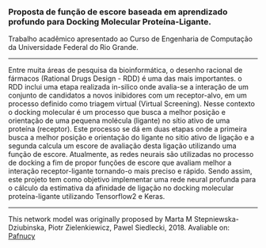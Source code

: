 ### Proposta de função de escore baseada em aprendizado profundo para Docking Molecular Proteína-Ligante.

Trabalho acadêmico apresentado ao Curso de Engenharia de Computação da Universidade Federal do Rio Grande.
___
Entre muita áreas de pesquisa da bioinformática, o desenho racional de fármacos (Rational Drugs Design - RDD) é uma das mais importantes. o RDD inclui uma etapa realizada in-silico onde avalia-se a interação de um conjunto de candidatos a novos inibidores com um receptor-alvo, em um processo definido como triagem virtual (Virtual Screening). Nesse contexto o docking molecular é um processo que busca a melhor posição e orientação de uma pequena molécula (ligante) no sítio ativo de uma proteína (receptor). Este processo se dá em duas etapas onde a primeira busca a melhor posição e orientação do ligante no sitio ativo de ligação e a segunda calcula um escore de avaliação desta ligação utilizando uma função de escore. Atualmente, as redes neurais são utilizadas no processo de docking a fim de propor funções de escore que avaliam melhor a interação receptor-ligante tornando-o mais preciso e rápido. Sendo assim, este projeto tem como objetivo implementar uma rede neural profunda para o cálculo da estimativa da afinidade de ligação no docking molecular proteína-ligante utilizando Tensorflow2 e Keras.






_________________________________
This network model was originally proposed by Marta M Stepniewska-Dziubinska, Piotr Zielenkiewicz, Pawel Siedlecki, 2018.
Avaliable on: [Pafnucy](https://gitlab.com/cheminfIBB/pafnucy)
